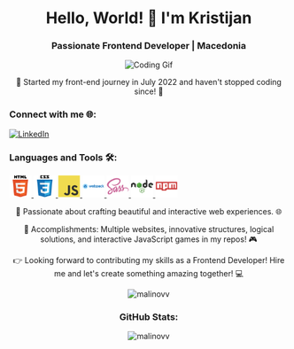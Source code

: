 <h1 align="center">Hello, World! 👋 I'm Kristijan</h1>
<h3 align="center">Passionate Frontend Developer | Macedonia</h3>

<p align="center">
  <img src="https://giphy.com/gifs/SWoSkN6DxTszqIKEqv" alt="Coding Gif"/>
</p>

<p align="center">🚀 Started my front-end journey in July 2022 and haven't stopped coding since! 🌟</p>

<h3 align="left">Connect with me 🌐:</h3>
<p align="left">
  <a href="https://www.linkedin.com/in/kristijan-m-b029b9275/" target="_blank" rel="noreferrer">
    <img src="https://img.shields.io/badge/LinkedIn-Connect-blue" alt="LinkedIn" />
  </a>
  <!-- Add other social media links as needed -->
</p>

<h3 align="left">Languages and Tools 🛠️:</h3>
<p align="left">
  <a href="https://www.w3schools.com/html/" target="_blank" rel="noreferrer">
    <img src="https://raw.githubusercontent.com/devicons/devicon/master/icons/html5/html5-original-wordmark.svg" alt="html5" width="40" height="40"/>
  </a>
  <a href="https://www.w3schools.com/css/" target="_blank" rel="noreferrer">
    <img src="https://raw.githubusercontent.com/devicons/devicon/master/icons/css3/css3-original-wordmark.svg" alt="css3" width="40" height="40"/>
  </a>
  <a href="https://developer.mozilla.org/en-US/docs/Web/JavaScript" target="_blank" rel="noreferrer">
    <img src="https://raw.githubusercontent.com/devicons/devicon/master/icons/javascript/javascript-original.svg" alt="javascript" width="40" height="40"/>
  </a>
  <a href="https://webpack.js.org/" target="_blank" rel="noreferrer">
    <img src="https://raw.githubusercontent.com/devicons/devicon/master/icons/webpack/webpack-original-wordmark.svg" alt="webpack" width="40" height="40"/>
  </a>
  <a href="https://sass-lang.com/" target="_blank" rel="noreferrer">
    <img src="https://raw.githubusercontent.com/devicons/devicon/master/icons/sass/sass-original.svg" alt="sass" width="40" height="40"/>
  </a>
  <a href="https://nodejs.org/" target="_blank" rel="noreferrer">
    <img src="https://raw.githubusercontent.com/devicons/devicon/master/icons/nodejs/nodejs-original-wordmark.svg" alt="node.js" width="40" height="40"/>
  </a>
  <a href="https://www.npmjs.com/" target="_blank" rel="noreferrer">
    <img src="https://raw.githubusercontent.com/devicons/devicon/master/icons/npm/npm-original-wordmark.svg" alt="npm" width="40" height="40"/>
  </a>
  <!-- Add more languages and tools as needed -->
</p>

<p align="center">🚀 Passionate about crafting beautiful and interactive web experiences. 🌐</p>

<p align="center">🌟 Accomplishments: Multiple websites, innovative structures, logical solutions, and interactive JavaScript games in my repos! 🎮</p>

<p align="center">👉 Looking forward to contributing my skills as a Frontend Developer! Hire me and let's create something amazing together! 💻</p>

<!-- Include a code snippet for GitHub stats -->
<p align="center">
  <img src="https://github-readme-stats.vercel.app/api?username=malinovv&show_icons=true&locale=en" alt="malinovv" />
</p>

<h3 align="center">GitHub Stats:</h3>
<p align="center">
  <img src="https://github-readme-stats.vercel.app/api/top-langs/?username=malinovv&layout=compact" alt="malinovv" />
</p>
